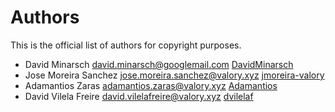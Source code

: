 # Authors

This is the official list of authors for copyright purposes.

* David Minarsch <david.minarsch@googlemail.com> [DavidMinarsch](https://github.com/DavidMinarsch)
* Jose Moreira Sanchez <jose.moreira.sanchez@valory.xyz> [jmoreira-valory](https://github.com/jmoreira-valory)
* Adamantios Zaras <adamantios.zaras@valory.xyz> [Adamantios](https://github.com/Adamantios)
* David Vilela Freire <david.vilelafreire@valory.xyz> [dvilelaf](https://github.com/dvilelaf)